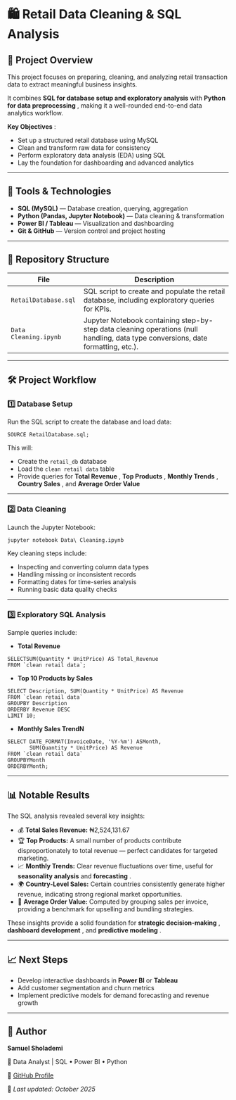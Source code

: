 # 🛍️ **Retail Data Cleaning & SQL Analysis**

## 📌 **Project Overview**

This project focuses on preparing, cleaning, and analyzing retail transaction data to extract meaningful business insights.

It combines **SQL for database setup and exploratory analysis** with  **Python for data preprocessing** , making it a well-rounded end-to-end data analytics workflow.

 **Key Objectives** :

* Set up a structured retail database using MySQL
* Clean and transform raw data for consistency
* Perform exploratory data analysis (EDA) using SQL
* Lay the foundation for dashboarding and advanced analytics

---

## 🧰 **Tools & Technologies**

* **SQL (MySQL)** — Database creation, querying, aggregation
* **Python (Pandas, Jupyter Notebook)** — Data cleaning & transformation
* **Power BI / Tableau**  — Visualization and dashboarding
* **Git & GitHub** — Version control and project hosting

---

## 📂 **Repository Structure**

| File                    | Description                                                                                                                      |
| ----------------------- | -------------------------------------------------------------------------------------------------------------------------------- |
| `RetailDatabase.sql`  | SQL script to create and populate the retail database, including exploratory queries for KPIs.                                   |
| `Data Cleaning.ipynb` | Jupyter Notebook containing step-by-step data cleaning operations (null handling, data type conversions, date formatting, etc.). |

---

## 🛠️ **Project Workflow**

### 1️⃣ **Database Setup**

Run the SQL script to create the database and load data:

<pre class="overflow-visible!" data-start="1645" data-end="1682"><div class="contain-inline-size rounded-2xl relative bg-token-sidebar-surface-primary"><div class="sticky top-9"><div class="absolute end-0 bottom-0 flex h-9 items-center pe-2"><div class="bg-token-bg-elevated-secondary text-token-text-secondary flex items-center gap-4 rounded-sm px-2 font-sans text-xs"></div></div></div><div class="overflow-y-auto p-4" dir="ltr"><code class="whitespace-pre! language-sql"><span><span>SOURCE RetailDatabase.sql;
</span></span></code></div></div></pre>

This will:

* Create the `retail_db` database
* Load the `clean retail data` table
* Provide queries for  **Total Revenue** ,  **Top Products** ,  **Monthly Trends** ,  **Country Sales** , and **Average Order Value**

---

### 2️⃣ **Data Cleaning**

Launch the Jupyter Notebook:

<pre class="overflow-visible!" data-start="1957" data-end="2006"><div class="contain-inline-size rounded-2xl relative bg-token-sidebar-surface-primary"><div class="sticky top-9"><div class="absolute end-0 bottom-0 flex h-9 items-center pe-2"><div class="bg-token-bg-elevated-secondary text-token-text-secondary flex items-center gap-4 rounded-sm px-2 font-sans text-xs"></div></div></div><div class="overflow-y-auto p-4" dir="ltr"><code class="whitespace-pre! language-bash"><span><span>jupyter notebook Data\ Cleaning.ipynb
</span></span></code></div></div></pre>

Key cleaning steps include:

* Inspecting and converting column data types
* Handling missing or inconsistent records
* Formatting dates for time-series analysis
* Running basic data quality checks

---

### 3️⃣ **Exploratory SQL Analysis**

Sample queries include:

* **Total Revenue**

<pre class="overflow-visible!" data-start="2300" data-end="2386"><div class="contain-inline-size rounded-2xl relative bg-token-sidebar-surface-primary"><div class="sticky top-9"><div class="absolute end-0 bottom-0 flex h-9 items-center pe-2"><div class="bg-token-bg-elevated-secondary text-token-text-secondary flex items-center gap-4 rounded-sm px-2 font-sans text-xs"></div></div></div><div class="overflow-y-auto p-4" dir="ltr"><code class="whitespace-pre! language-sql"><span><span>SELECT</span><span></span><span>SUM</span><span>(Quantity </span><span>*</span><span> UnitPrice) </span><span>AS</span><span> Total_Revenue
</span><span>FROM</span><span> `clean retail data`;
</span></span></code></div></div></pre>

* **Top 10 Products by Sales**

<pre class="overflow-visible!" data-start="2419" data-end="2564"><div class="contain-inline-size rounded-2xl relative bg-token-sidebar-surface-primary"><div class="sticky top-9"><div class="absolute end-0 bottom-0 flex h-9 items-center pe-2"><div class="bg-token-bg-elevated-secondary text-token-text-secondary flex items-center gap-4 rounded-sm px-2 font-sans text-xs"></div></div></div><div class="overflow-y-auto p-4" dir="ltr"><code class="whitespace-pre! language-sql"><span><span>SELECT</span><span> Description, </span><span>SUM</span><span>(Quantity </span><span>*</span><span> UnitPrice) </span><span>AS</span><span> Revenue
</span><span>FROM</span><span> `clean retail data`
</span><span>GROUP</span><span></span><span>BY</span><span> Description
</span><span>ORDER</span><span></span><span>BY</span><span> Revenue </span><span>DESC</span><span>
LIMIT </span><span>10</span><span>;
</span></span></code></div></div></pre>

* **Monthly Sales TrendN**

<pre class="overflow-visible!" data-start="2592" data-end="2753"><div class="contain-inline-size rounded-2xl relative bg-token-sidebar-surface-primary"><div class="sticky top-9"><div class="absolute end-0 bottom-0 flex h-9 items-center pe-2"><div class="bg-token-bg-elevated-secondary text-token-text-secondary flex items-center gap-4 rounded-sm px-2 font-sans text-xs"></div></div></div><div class="overflow-y-auto p-4" dir="ltr"><code class="whitespace-pre! language-sql"><span><span>SELECT</span><span> DATE_FORMAT(InvoiceDate, </span><span>'%Y-%m'</span><span>) </span><span>AS</span><span></span><span>Month</span><span>,
       </span><span>SUM</span><span>(Quantity </span><span>*</span><span> UnitPrice) </span><span>AS</span><span> Revenue
</span><span>FROM</span><span> `clean retail data`
</span><span>GROUP</span><span></span><span>BY</span><span></span><span>Month</span><span>
</span><span>ORDER</span><span></span><span>BY</span><span></span><span>Month</span><span>;
</span></span></code></div></div></pre>

---

## 📊 **Notable Results**

The SQL analysis revealed several key insights:

* 💰 **Total Sales Revenue:** ₦2,524,131.67
* 🏆 **Top Products:** A small number of products contribute disproportionately to total revenue — perfect candidates for targeted marketing.
* 📈 **Monthly Trends:** Clear revenue fluctuations over time, useful for **seasonality analysis** and  **forecasting** .
* 🌍 **Country-Level Sales:** Certain countries consistently generate higher revenue, indicating strong regional market opportunities.
* 🧾 **Average Order Value:** Computed by grouping sales per invoice, providing a benchmark for upselling and bundling strategies.

These insights provide a solid foundation for  **strategic decision-making** ,  **dashboard development** , and  **predictive modeling** .

---

## 📈 **Next Steps**

* Develop interactive dashboards in **Power BI** or **Tableau**
* Add customer segmentation and churn metrics
* Implement predictive models for demand forecasting and revenue growth

---

## 👤 **Author**

**Samuel Sholademi**

📍 Data Analyst | SQL • Power BI • Python

🔗 [GitHub Profile](https://github.com/SamuelS2003)

📅 *Last updated: October 2025*
